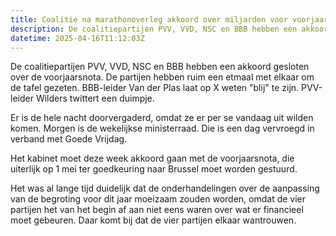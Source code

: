 ```yaml
---
title: Coalitie na marathonoverleg akkoord over miljarden voor voorjaarsnota
description: De coalitiepartijen PVV, VVD, NSC en BBB hebben een akkoord gesloten over de voorjaarsnota
datetime: 2025-04-16T11:12:03Z
---
```


De coalitiepartijen PVV, VVD, NSC en BBB hebben een akkoord gesloten over de voorjaarsnota. De partijen hebben ruim een etmaal met elkaar om de tafel gezeten. BBB-leider Van der Plas laat op X weten "blij" te zijn. PVV-leider Wilders twittert een duimpje.

Er is de hele nacht doorvergaderd, omdat ze er per se vandaag uit wilden komen. Morgen is de wekelijkse ministerraad. Die is een dag vervroegd in verband met Goede Vrijdag.

Het kabinet moet deze week akkoord gaan met de voorjaarsnota, die uiterlijk op 1 mei ter goedkeuring naar Brussel moet worden gestuurd.

Het was al lange tijd duidelijk dat de onderhandelingen over de aanpassing van de begroting voor dit jaar moeizaam zouden worden, omdat de vier partijen het van het begin af aan niet eens waren over wat er financieel moet gebeuren. Daar komt bij dat de vier partijen elkaar wantrouwen.
